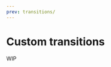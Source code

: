 ```yaml
---
prev: transitions/
---
```


# Custom transitions

WIP
<!-- 
Transitions use the mixin `BaseTransition` to perform basic and shared logic.

## Data

### totalDuration

Represents the transition duration in ms.

- **Type:** `Number`
- **Required:** `true`

::: warning

You must specify this in data to let the slider know when transition ends.

:::

::: tip

If the duration depends on transition options, you can set its value in the `created` hook, but don't forget to initialize it.

:::

## Properties

### size

This size is the width and height of the slider.

- **Type:** `Object`
- **Schema:**

``` js
{
   width: Number,
   height: Number,
}
```

### from

The origin image which is currently being displayed.

- **Type:** `String`
- **Required:** `true`

### to

The destination image to be displayed.

- **Type:** `String`

### options

Is an object with attributes and values that will be assigned to the transition data.

- **Type:** `Object`

### mask

Is the mask CSS that wraps the transitions. This way you can control whether hide overflow, perspective, or any other relevant style.

- **Type:** `Object`

::: tip

Remember that all the properties of this object are and must be canel case.

:::

### current

Refers to the image that is being displayed.

- **Type:** `FluxImage`

## Hooks

### created

You can initialize data, modify mask or any other preparative task on component in the `created` hook.

### mounted

The transition will run on `mounted` hook.

### played

Run when transition is called to play

### beforeDestroy

You can also use the `beforeDestroy` hook to run anything you need when transition ends.

## Methods

The `BaseTransition` mixin implements a couple of method helpers for the case the transition has different effect the going to prev or next.

### setupPrev()

If defined, this method will be run after the component have been created and the direction is `prev`.

### setupNext()

If defined, this method will be run after the component have been created and the direction is `next`.

### playPrev()

If defined, this method will be run after the component have been played and the direction is `prev`.

### playNext()

If defined, this method will be run after the component have been played and the direction is `next`.

### getDelay(data)

This method will call the defined methods `getDelayPrev` or `getDelayNext` depending on the direction.

Those methods will receive the same data parameter that you pass.

This is just a handy shortcut to get delay. If case the effect doesn't change by direction you can just define you method `getDelay` overwriting the mixin method.

## Using it

To know how to add your custom transition to the slider read the [VueFlux custom transitions section](/v6/components/vue-flux#custom-transitions).

## Example 1 - Waterfall

``` html
<flux-grid
   ref="grid"
   :rows="rows"
   :cols="cols"
   :size="size"
   :image="from"
/>
```

``` js
import BaseTransition from '@/mixins/BaseTransition.js';
import FluxGrid from '@/components/FluxGrid.vue';

export default {
   name: 'TransitionWaterfall',

   components: {
      FluxGrid,
   },

   mixins: [
      BaseTransition,
   ],

   data: () => ({
      rows: 1,
      cols: 10,
      tileDuration: 600,
      totalDuration: 0,
      easing: 'cubic-bezier(0.55, 0.055, 0.675, 0.19)',
      tileDelay: 90,
   }),

   created() {
      this.totalDuration = this.tileDelay * this.cols + this.tileDuration;
   },

   played() {
      this.$refs.grid.transform((tile, i) => {
         tile.transform({
            transition: `all ${this.tileDuration}ms ${this.easing} ${this.getDelay(i)}ms`,
            opacity: '0.1',
            transform: `translateY(100%)`,
         });
      });
   },

   methods: {
      getDelayPrev(i) {
         return (this.cols - i - 1) * this.tileDelay;
      },

      getDelayNext(i) {
         return i * this.tileDelay;
      },
   },
};
```

## Example 2 - Wave

``` html
<flux-grid
   ref="grid"
   :rows="rows"
   :cols="cols"
   :size="size"
   :images="images"
   :colors="colors"
   :depth="size.height"
   :css="gridCss"
/>
```

``` js
import BaseTransition from '@/mixins/BaseTransition.js';
import FluxGrid from '@/components/FluxGrid.vue';

export default {
   name: 'TransitionWave',

   components: {
      FluxGrid,
   },

   mixins: [
      BaseTransition,
   ],

   data: () => ({
      rows: 1,
      cols: 8,
      tileDuration: 900,
      totalDuration: 0,
      easing: 'cubic-bezier(0.3, -0.3, 0.735, 0.285)',
      tileDelay: 110,
      sideColor: '#333',
      gridCss: {
         overflow: 'visible',
         perspective: '1200px',
      },
      images: {},
      colors: {},
   }),

   created() {
      this.mask.overflow = 'visible';

      this.totalDuration = this.tileDelay * this.cols + this.tileDuration;

      this.images = {
         front: this.from,
         top: this.to,
      };
   },

   played() {
      if (this.current)
         this.current.hide();

      this.colors = {
         left: this.sideColor,
         right: this.sideColor,
      };

      this.$refs.grid.transform((tile, i) => {
         tile.setCss({
            transition: `all ${this.tileDuration}ms ${this.easing} ${this.getDelay(i)}ms`,
         });

         tile.turnBottom();
      });
   },

   beforeDestroy() {
      if (this.current)
         this.current.show();
   },

   methods: {
      getDelayPrev(i) {
         return (this.cols - i - 1) * this.tileDelay;
      },

      getDelayNext(i) {
         return i * this.tileDelay;
      },
   },
};
```

::: tip

You can see the [transitions source code](https://github.com/ragnarlotus/vue-flux/tree/dev/src/transitions) to get more ideas or examples.

:::
 -->